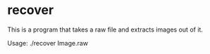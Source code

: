 # recover
This is a program that takes a raw file and extracts images out of it.

Usage: ./recover Image.raw